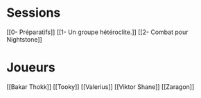
# Sessions
[[0- Préparatifs]]
[[1- Un groupe hétéroclite.]]
[[2- Combat pour Nightstone]]

# Joueurs
[[Bakar Thokk]]
[[Tooky]]
[[Valerius]]
[[Viktor Shane]]
[[Zaragon]]
